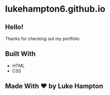 # lukehampton6.github.io

## Hello!
Thanks for checking out my portfolio

## Built With
* HTML
* CSS

## Made With ❤️ by Luke Hampton